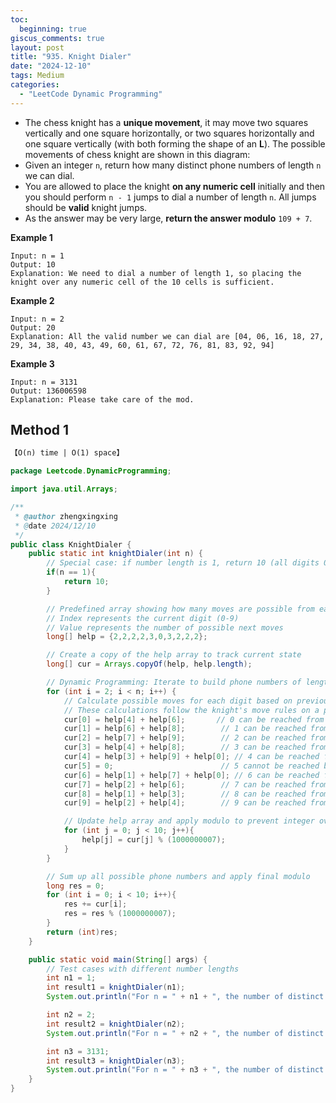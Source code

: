 ```yaml
---
toc:
  beginning: true
giscus_comments: true
layout: post
title: "935. Knight Dialer"
date: "2024-12-10"
tags: Medium
categories:
  - "LeetCode Dynamic Programming"
---
```


- The chess knight has a **unique movement**, it may move two squares vertically and one square horizontally, or two squares horizontally and one square vertically (with both forming the shape of an **L**). The possible movements of chess knight are shown in this diagram:
- Given an integer `n`, return how many distinct phone numbers of length `n` we can dial.
- You are allowed to place the knight **on any numeric cell** initially and then you should perform `n - 1` jumps to dial a number of length `n`. All jumps should be **valid** knight jumps.
- As the answer may be very large, **return the answer modulo** `109 + 7`.

**Example 1**

```
Input: n = 1
Output: 10
Explanation: We need to dial a number of length 1, so placing the knight over any numeric cell of the 10 cells is sufficient.
```

**Example 2**

```
Input: n = 2
Output: 20
Explanation: All the valid number we can dial are [04, 06, 16, 18, 27, 29, 34, 38, 40, 43, 49, 60, 61, 67, 72, 76, 81, 83, 92, 94]
```

**Example 3**

```
Input: n = 3131
Output: 136006598
Explanation: Please take care of the mod.
```

## Method 1

```tex
【O(n) time | O(1) space】
```

```java
package Leetcode.DynamicProgramming;

import java.util.Arrays;

/**
 * @author zhengxingxing
 * @date 2024/12/10
 */
public class KnightDialer {
    public static int knightDialer(int n) {
        // Special case: if number length is 1, return 10 (all digits 0-9 are valid)
        if(n == 1){
            return 10;
        }

        // Predefined array showing how many moves are possible from each digit
        // Index represents the current digit (0-9)
        // Value represents the number of possible next moves
        long[] help = {2,2,2,2,3,0,3,2,2,2};

        // Create a copy of the help array to track current state
        long[] cur = Arrays.copyOf(help, help.length);

        // Dynamic Programming: Iterate to build phone numbers of length n
        for (int i = 2; i < n; i++) {
            // Calculate possible moves for each digit based on previous state
            // These calculations follow the knight's move rules on a phone keypad
            cur[0] = help[4] + help[6];       // 0 can be reached from 4 and 6
            cur[1] = help[6] + help[8];        // 1 can be reached from 6 and 8
            cur[2] = help[7] + help[9];        // 2 can be reached from 7 and 9
            cur[3] = help[4] + help[8];        // 3 can be reached from 4 and 8
            cur[4] = help[3] + help[9] + help[0]; // 4 can be reached from 3, 9, and 0
            cur[5] = 0;                        // 5 cannot be reached by knight's move
            cur[6] = help[1] + help[7] + help[0]; // 6 can be reached from 1, 7, and 0
            cur[7] = help[2] + help[6];        // 7 can be reached from 2 and 6
            cur[8] = help[1] + help[3];        // 8 can be reached from 1 and 3
            cur[9] = help[2] + help[4];        // 9 can be reached from 2 and 4

            // Update help array and apply modulo to prevent integer overflow
            for (int j = 0; j < 10; j++){
                help[j] = cur[j] % (1000000007);
            }
        }

        // Sum up all possible phone numbers and apply final modulo
        long res = 0;
        for (int i = 0; i < 10; i++){
            res += cur[i];
            res = res % (1000000007);
        }
        return (int)res;
    }

    public static void main(String[] args) {
        // Test cases with different number lengths
        int n1 = 1;
        int result1 = knightDialer(n1);
        System.out.println("For n = " + n1 + ", the number of distinct phone numbers is: " + result1);

        int n2 = 2;
        int result2 = knightDialer(n2);
        System.out.println("For n = " + n2 + ", the number of distinct phone numbers is: " + result2);

        int n3 = 3131;
        int result3 = knightDialer(n3);
        System.out.println("For n = " + n3 + ", the number of distinct phone numbers is: " + result3);
    }
}

```





